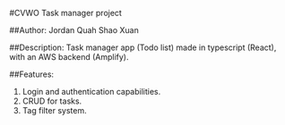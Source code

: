 #CVWO Task manager project

##Author: Jordan Quah Shao Xuan

##Description:
Task manager app (Todo list) made in typescript (React), with an AWS backend (Amplify).

##Features:

1. Login and authentication capabilities.
2. CRUD for tasks.
3. Tag filter system.